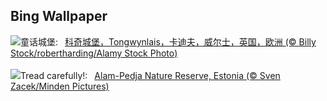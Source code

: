 ## Bing Wallpaper
![](https://www.bing.com/th?id=OHR.CastleCoch_ZH-CN0917284602_UHD.jpg&w=1000)童话城堡:&nbsp;&ensp;[科奇城堡，Tongwynlais，卡迪夫，威尔士，英国，欧洲 (© Billy Stock/robertharding/Alamy Stock Photo)](https://www.bing.com/th?id=OHR.CastleCoch_ZH-CN0917284602_UHD.jpg)
<br><br/>
![](https://www.bing.com/th?id=OHR.FrozenBog_EN-US2448711069_UHD.jpg&w=1000)Tread carefully!:&nbsp;&ensp;[Alam-Pedja Nature Reserve, Estonia (© Sven Zacek/Minden Pictures)](https://www.bing.com/th?id=OHR.FrozenBog_EN-US2448711069_UHD.jpg)
<br><br/>
